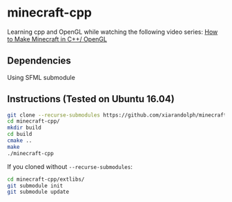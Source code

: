 # minecraft-cpp

Learning cpp and OpenGL while watching the following video series:
[How to Make Minecraft in C++/ OpenGL](https://www.youtube.com/playlist?list=PLMZ_9w2XRxiZq1vfw1lrpCMRDufe2MKV_)

## Dependencies
Using SFML submodule

## Instructions (Tested on Ubuntu 16.04)
```bash
git clone --recurse-submodules https://github.com/xiarandolph/minecraft-cpp
cd minecraft-cpp/
mkdir build
cd build
cmake ..
make
./minecraft-cpp
```

If you cloned without `--recurse-submodules`:
```bash
cd minecraft-cpp/extlibs/
git submodule init
git submodule update
``` 
